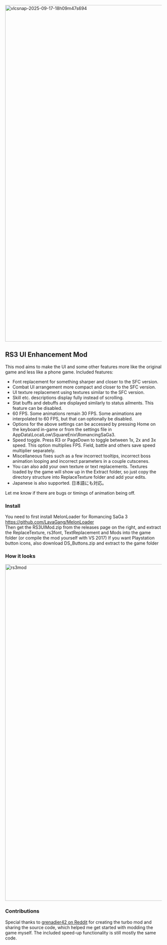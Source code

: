 [<img width="1920" height="1080" alt="vlcsnap-2025-09-17-18h09m47s694" src="https://github.com/user-attachments/assets/6e26dcf7-7416-4b5e-92c3-d0fe43fb8893" />](https://www.youtube.com/watch?v=GXGFLHXrPNc)

## RS3 UI Enhancement Mod

This mod aims to make the UI and some other features more like the original game and less like a phone game.
Included features:
* Font replacement for something sharper and closer to the SFC version.
* Combat UI arrangement more compact and closer to the SFC version.
* UI texture replacement using textures similar to the SFC version.
* Skill etc. descriptions display fully instead of scrolling.
* Stat buffs and debuffs are displayed similarly to status ailments. This feature can be disabled.
* 60 FPS. Some animations remain 30 FPS. Some animations are interpolated to 60 FPS, but that can optionally be disabled.
* Options for the above settings can be accessed by pressing Home on the keyboard in-game or from the settings file in AppData\LocalLow\SquareEnix\RomancingSaGa3.
* Speed toggle. Press R3 or PageDown to toggle between 1x, 2x and 3x speed. This option multiplies FPS. Field, battle and others save speed multiplier separately.
* Miscellaneous fixes such as a few incorrect tooltips, incorrect boss animation looping and incorrect parameters in a couple cutscenes.
* You can also add your own texture or text replacements. Textures loaded by the game will show up in the Extract folder, so just copy the directory structure into ReplaceTexture folder and add your edits.
* Japanese is also supported. 日本語にも対応。

Let me know if there are bugs or timings of animation being off.

### Install
You need to first install MelonLoader for Romancing SaGa 3 https://github.com/LavaGang/MelonLoader  
Then get the RS3UIMod.zip from the releases page on the right, and extract the ReplaceTexture, rs3font, TextReplacement and Mods into the game folder (or compile the mod yourself with VS 2017)
If you want Playstation button icons, also download DS_Buttons.zip and extract to the game folder

### How it looks
<img width="1920" height="1080" alt="rs3mod" src="https://github.com/user-attachments/assets/320d94d4-6b0c-4758-96ef-e4a2e253b64d" />

### Contributions
Special thanks to [grenadier42 on Reddit](https://www.reddit.com/r/SaGa/comments/pjxwoz/turbo_mod_for_romancing_saga_3_on_pc/) for creating the turbo mod and sharing the source code, which helped me get started with modding the game myself. The included speed-up functionality is still mostly the same code.
